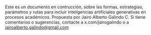 Este es un documento en contrucción, sobre las formas, estrategias, parámetros y rutas para incluir inteligencias artificiales generativas en procesos académicos. 
Propuesta por Jairo Alberto Galindo C.
Si tiene comentarios o sugerencias, contacte a x.com/jairogalindo o a jairoalberto.galindo@gmail.com
